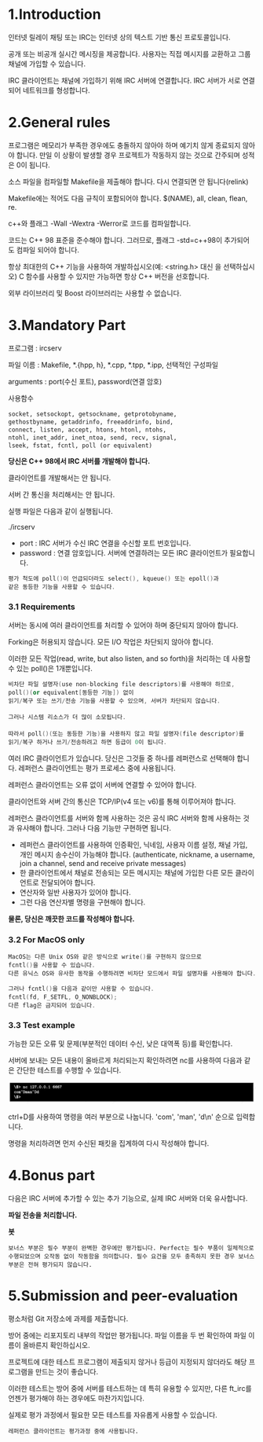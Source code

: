 # 1.Introduction

인터넷 릴레이 채팅 또는 IRC는 인터넷 상의 텍스트 기반 통신 프로토콜입니다.

공개 또는 비공개 실시간 메시징을 제공합니다. 사용자는 직접 메시지를 교환하고 그룹 채널에 가입할 수 있습니다.

IRC 클라이언트는 채널에 가입하기 위해 IRC 서버에 연결합니다. IRC 서버가 서로 연결되어 네트워크를 형성합니다.

# 2.General rules
프로그램은 메모리가 부족한 경우에도 충돌하지 않아야 하며 예기치 않게 종료되지 않아야 합니다. 만일 이 상황이 발생할 경우 프로젝트가 작동하지 않는 것으로 간주되며 성적은 0이 됩니다.

소스 파일을 컴파일할 Makefile을 제출해야 합니다. 다시 연결되면 안 됩니다(relink)

Makefile에는 적어도 다음 규칙이 포함되어야 합니다. $(NAME), all, clean, flean, re.

c++와 플래그 -Wall -Wextra -Werror로 코드를 컴파일합니다.

코드는 C++ 98 표준을 준수해야 합니다. 그러므로, 플래그 -std=c++98이 추가되어도 컴파일 되어야 합니다. 

항상 최대한의 C++ 기능을 사용하여 개발하십시오(예: <string.h> 대신 <cstring>을 선택하십시오) C 함수를 사용할 수 있지만 가능하면 항상 C++ 버전을 선호합니다.

외부 라이브러리 및 Boost 라이브러리는 사용할 수 없습니다.

# 3.Mandatory Part
프로그램 : ircserv

파일 이름 : Makefile, *.{hpp, h}, *.cpp, *.tpp, *.ipp, 선택적인 구성파일

arguments : port(수신 포트),  password(연결 암호)

사용함수 
```
socket, setsockopt, getsockname, getprotobyname,
gethostbyname, getaddrinfo, freeaddrinfo, bind,
connect, listen, accept, htons, htonl, ntohs,
ntohl, inet_addr, inet_ntoa, send, recv, signal,
lseek, fstat, fcntl, poll (or equivalent)
```
**당신은 C++ 98에서 IRC 서버를 개발해야 합니다.**

클라이언트를 개발해서는 안 됩니다.

서버 간 통신을 처리해서는 안 됩니다.

실행 파일은 다음과 같이 실행됩니다.

./ircserv <port> <password>

 - port : IRC 서버가 수신 IRC 연결을 수신할 포트 번호입니다.
 - password : 연결 암호입니다. 서버에 연결하려는 모든 IRC 클라이언트가 필요합니다.

```cpp
평가 척도에 poll()이 언급되더라도 select(), kqueue() 또는 epoll()과 
같은 동등한 기능을 사용할 수 있습니다.
```

### 3.1 Requirements

서버는 동시에 여러 클라이언트를 처리할 수 있어야 하며 중단되지 않아야 합니다.

Forking은 허용되지 않습니다. 모든 I/O 작업은 차단되지 않아야 합니다.

이러한 모든 작업(read, write, but also listen, and so forth)을 처리하는 데 사용할 수 있는 poll()은 1개뿐입니다.

```cpp
비차단 파일 설명자(use non-blocking file descriptors)를 사용해야 하므로, 
poll()(or equivalent[동등한 기능]) 없이
읽기/복구 또는 쓰기/전송 기능을 사용할 수 있으며, 서버가 차단되지 않습니다.

그러나 시스템 리소스가 더 많이 소모됩니다.

따라서 poll()(또는 동등한 기능)을 사용하지 않고 파일 설명자(file descriptor)를
읽기/복구 하거나 쓰기/전송하려고 하면 등급이 0이 됩니다.
```

여러 IRC 클라이언트가 있습니다. 당신은 그것들 중 하나를 레퍼런스로 선택해야 합니다. 레퍼런스 클라이언트는 평가 프로세스 중에 사용됩니다.

레퍼런스 클라이언트는 오류 없이 서버에 연결할 수 있어야 합니다.

클라이언트와 서버 간의 통신은 TCP/IP(v4 또는 v6)를 통해 이루어져야 합니다.

레퍼런스 클라이언트를 서버와 함께 사용하는 것은 공식 IRC 서버와 함께 사용하는 것과 유사해야 합니다. 그러나 다음 기능만 구현하면 됩니다.
 - 레퍼런스 클라이언트를 사용하여 인증확인, 닉네임, 사용자 이름 설정, 채널 가입, 개인 메시지 송수신이 가능해야 합니다. (authenticate, nickname, a username, join a channel, send and receive private messages)
 - 한 클라이언트에서 채널로 전송되는 모든 메시지는 채널에 가입한 다른 모든 클라이언트로 전달되어야 합니다.
 - 연산자와 일반 사용자가 있어야 합니다.
 - 그런 다음 연산자별 명령을 구현해야 합니다.

**물론, 당신은 깨끗한 코드를 작성해야 합니다.**

### 3.2 For MacOS only

```cpp
MacOS는 다른 Unix OS와 같은 방식으로 write()를 구현하지 않으므로
fcntl()을 사용할 수 있습니다.
다른 유닉스 OS와 유사한 동작을 수행하려면 비차단 모드에서 파일 설명자를 사용해야 합니다.
```

```cpp
그러나 fcntl()을 다음과 같이만 사용할 수 있습니다.
fcntl(fd, F_SETFL, O_NONBLOCK);
다른 flag은 금지되어 있습니다.
```

### 3.3 Test example

가능한 모든 오류 및 문제(부분적인 데이터 수신, 낮은 대역폭 등)를 확인합니다.

서버에 보내는 모든 내용이 올바르게 처리되는지 확인하려면 nc를 사용하여 다음과 같은 간단한 테스트를 수행할 수 있습니다.

![Untitled](./image/Untitled.png)

ctrl+D를 사용하여 명령을 여러 부분으로 나눕니다. 'com', 'man', 'd\n' 순으로 입력합니다.

명령을 처리하려면 먼저 수신된 패킷을 집계하여 다시 작성해야 합니다.

# 4.Bonus part

다음은 IRC 서버에 추가할 수 있는 추가 기능으로, 실제 IRC 서버와 더욱 유사합니다.

**파일 전송을 처리합니다.**

**봇**

```
보너스 부분은 필수 부분이 완벽한 경우에만 평가됩니다. Perfect는 필수 부품이 일체적으로 수행되었으며 오작동 없이 작동함을 의미합니다. 필수 요건을 모두 충족하지 못한 경우 보너스 부분은 전혀 평가되지 않습니다.
```

# 5.Submission and peer-evaluation

평소처럼 Git 저장소에 과제를 제출합니다.

방어 중에는 리포지토리 내부의 작업만 평가됩니다. 파일 이름을 두 번 확인하여 파일 이름이 올바른지 확인하십시오.

프로젝트에 대한 테스트 프로그램이 제출되지 않거나 등급이 지정되지 않더라도 해당 프로그램을 만드는 것이 좋습니다.

이러한 테스트는 방어 중에 서버를 테스트하는 데 특히 유용할 수 있지만, 다른 ft_irc를 언젠가 평가해야 하는 경우에도 마찬가지입니다.

실제로 평가 과정에서 필요한 모든 테스트를 자유롭게 사용할 수 있습니다.
```
레퍼런스 클라이언트는 평가과정 중에 사용됩니다.
```